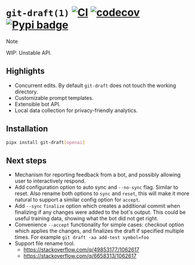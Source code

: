 # `git-draft(1)` [![CI](https://github.com/mtth/git-draft/actions/workflows/ci.yaml/badge.svg)](https://github.com/mtth/git-draft/actions/workflows/ci.yaml) [![codecov](https://codecov.io/gh/mtth/git-draft/graph/badge.svg?token=3OTKAI0FP6)](https://codecov.io/gh/mtth/git-draft) [![Pypi badge](https://badge.fury.io/py/git-draft.svg)](https://pypi.python.org/pypi/git-draft/)

> [!NOTE]
> WIP: Unstable API.


## Highlights

* Concurrent edits. By default `git-draft` does not touch the working directory.
* Customizable prompt templates.
* Extensible bot API.
* Local data collection for privacy-friendly analytics.


## Installation

```sh
pipx install git-draft[openai]
```


## Next steps

* Mechanism for reporting feedback from a bot, and possibly allowing user to
  interactively respond.
* Add configuration option to auto sync and `--no-sync` flag. Similar to reset.
  Also rename both options to `sync` and `reset`, this will make it more natural
  to support a similar config option for `accept`.
* Add `--sync` `finalize` option which creates a additional commit when
  finalizing if any changes were added to the bot's output. This could be useful
  training data, showing what the bot did not get right.
* Convenience `--accept` functionality for simple cases: checkout option which
  applies the changes, and finalizes the draft if specified multiple times. For
  example `git draft -aa add-test symbol=foo`
* Support file rename tool.
  * https://stackoverflow.com/q/49853177/1062617
  * https://stackoverflow.com/q/6658313/1062617
